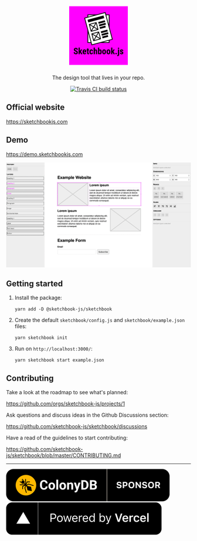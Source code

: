 <div align="center">
  <h1>
    <img src="images/logo.png" alt="Sketchbook.js" width="160" />
  </h1>
  <p>The design tool that lives in your repo.</p>
  <p>
    <a href="https://travis-ci.org/github/sketchbook-js/sketchbook"><img alt="Travis CI build status" src="https://img.shields.io/travis/sketchbook-js/sketchbook" /></a>
  </p>
</div>

## Official website

https://sketchbookjs.com

## Demo

https://demo.sketchbookjs.com

![](images/screenshot.png)

## Getting started

1.  Install the package:

    ```
    yarn add -D @sketchbook-js/sketchbook
    ```

2.  Create the default `sketchbook/config.js` and `sketchbook/example.json` files:

    ```
    yarn sketchbook init
    ```

3.  Run on `http://localhost:3000/`:

    ```
    yarn sketchbook start example.json
    ```

## Contributing

Take a look at the roadmap to see what's planned:

https://github.com/orgs/sketchbook-js/projects/1

Ask questions and discuss ideas in the Github Discussions section:

https://github.com/sketchbook-js/sketchbook/discussions

Have a read of the guidelines to start contributing:

https://github.com/sketchbook-js/sketchbook/blob/master/CONTRIBUTING.md

---

[![ColonyDB](images/colonydb-sponsor.svg)](https://colonydb.com/?utm_source=sketchbook-js&utm_campaign=oss)
[![Powered by Vercel](images/powered-by-vercel.svg)](https://vercel.com?utm_source=sketchbook-js&utm_campaign=oss)
